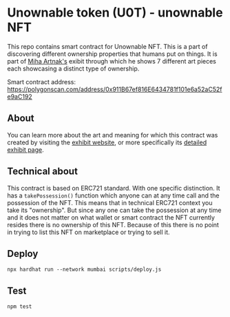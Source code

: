 # Unownable token (U0T) - unownable NFT

This repo contains smart contract for Unownable NFT. This is a part of discovering different ownership properties that humans put on things. It is part of [Miha Artnak's](https://themihaartnak.com/) exibit through which he shows 7 different art pieces each showcasing a distinct type of ownership.

Smart contract address: https://polygonscan.com/address/0x911B67ef816E6434781f101e6a52aC52fe9aC192

## About

You can learn more about the art and meaning for which this contract was created by visiting the [exhibit website](https://themihaartnak.com/last/), or more specifically its [detailed exhibit page](https://themihaartnak.com/last/abstract).

## Technical about

This contract is based on ERC721 standard. With one specific distinction. It has a `takePossession()` function which anyone can at any time call and the possession of the NFT. This means that in technical ERC721 context you take its "ownership". But since any one can take the possession at any time and it does not matter on what wallet or smart contract the NFT currently resides there is no ownership of this NFT. Because of this there is no point in trying to list this NFT on marketplace or trying to sell it.

## Deploy

`npx hardhat run --network mumbai scripts/deploy.js`

## Test

`npm test`
